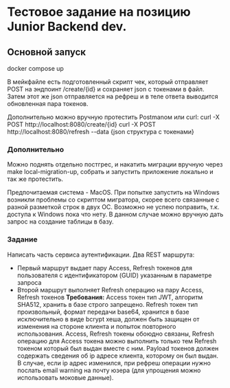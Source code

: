 # Тестовое задание на позицию Junior Backend dev.

## Основной запуск
docker compose up

В мейкфайле есть подготовленный скрипт чек, который отправляет POST на эндпоинт /create/{id} и сохраняет json с токенами в файл. 
Затем этот же json отправляется на рефреш и в теле ответа выводится обновленная пара токенов.

Дополнительно можно вручную протестить Postmanом или curl:
curl -X POST http://localhost:8080/create/{id}
curl -X POST http://localhost:8080/refresh --data {json структура с токенами}

### Дополнительно
Можно поднять отдельно постгрес, и накатить миграции вручную через make local-migration-up,
собрать и запустить приложение локально и так же протестить.

Предпочитаемая система - MacOS. При попытке запустить на Windows возникли проблемы со скриптом мигратора,
скорее всего связанные с разной разметкой строк в двух ОС. Возможно не успею поправить, т.к. доступа к Windows пока что нету.
В данном случае можно вручную дать запрос на создание таблицы в базу.

### Задание
Написать часть сервиса аутентификации.
Два REST маршрута:
- Первый маршрут выдает пару Access, Refresh токенов для пользователя с идентификатором (GUID) указанным в параметре запроса
- Второй маршрут выполняет Refresh операцию на пару Access, Refresh токенов
**Требования:**
Access токен тип JWT, алгоритм SHA512, хранить в базе строго запрещено.
Refresh токен тип произвольный, формат передачи base64, хранится в базе исключительно в виде bcrypt хеша, должен быть защищен от изменения на стороне клиента и попыток повторного использования.
Access, Refresh токены обоюдно связаны, Refresh операцию для Access токена можно выполнить только тем Refresh токеном который был выдан вместе с ним.
Payload токенов должен содержать сведения об ip адресе клиента, которому он был выдан. В случае, если ip адрес изменился, при рефреш операции нужно послать email warning на почту юзера (для упрощения можно использовать моковые данные).

